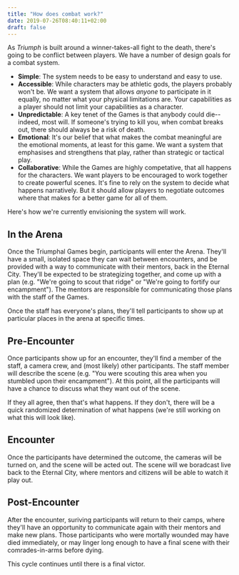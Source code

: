 ```yaml
---
title: "How does combat work?"
date: 2019-07-26T08:40:11+02:00
draft: false
---
```


As *Triumph* is built around a winner-takes-all fight to the death, there's going to be conflict between players. We have a number of design goals for a combat system.

* **Simple**: The system needs to be easy to understand and easy to use.
* **Accessible**: While characters may be athletic gods, the players probably won't be. We want a system that allows *anyone* to participate in it equally, no matter what your physical limitations are. Your capabilities as a player should not limit your capabilities as a character.
* **Unpredictable**: A key tenet of the Games is that anybody could die--indeed, most will. If someone's trying to kill you, when combat breaks out, there should always be a risk of death.
* **Emotional**: It's our belief that what makes the combat meaningful are the emotional moments, at least for this game. We want a system that emphasises and strengthens that play, rather than strategic or tactical play.
* **Collaborative**: While the Games are highly competative, that all happens for the characters. We want players to be encouraged to work together to create powerful scenes. It's fine to rely on the system to decide what happens narratively. But it should allow players to negotiate outcomes where that makes for a better game for all of them.

Here's how we're currently envisioning the system will work.

## In the Arena

Once the Triumphal Games begin, participants will enter the Arena. They'll have a small, isolated space they can wait between encounters, and be provided with a way to communicate with their mentors, back in the Eternal City. They'll be expected to be strategizing together, and come up with a plan (e.g. "We're going to scout that ridge" or "We're going to fortify our encampment"). The mentors are responsible for communicating those plans with the staff of the Games.

Once the staff has everyone's plans, they'll tell participants to show up at particular places in the arena at specific times.

## Pre-Encounter

Once participants show up for an encounter, they'll find a member of the staff, a camera crew, and (most likely) other participants. The staff member will describe the scene (e.g. "You were scouting this area when you stumbled upon their encampment"). At this point, all the participants will have a chance to discuss what they want out of the scene.

If they all agree, then that's what happens. If they don't, there will be a quick randomized determination of what happens (we're still working on what this will look like).

## Encounter

Once the participants have determined the outcome, the cameras will be turned on, and the scene will be acted out. The scene will we boradcast live back to the Eternal City, where mentors and citizens will be able to watch it play out.

## Post-Encounter

After the encounter, suriving participants will return to their camps, where they'll have an opportunity to communicate again with their mentors and make new plans. Those participants who were mortally wounded may have died immediately, or may linger long enough to have a final scene with their comrades-in-arms before dying.

This cycle continues until there is a final victor.
